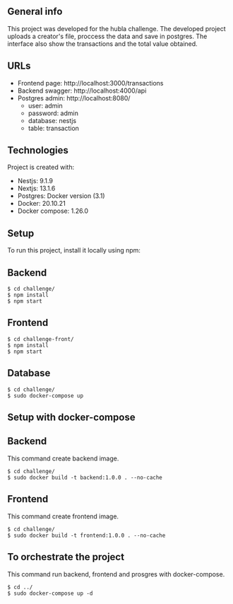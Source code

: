 ## General info
This project was developed for the hubla challenge.
The developed project uploads a creator's file, proccess the data and save in postgres.
The interface also show the transactions and the total value obtained.

## URLs

* Frontend page: http://localhost:3000/transactions
* Backend swagger: http://localhost:4000/api
* Postgres admin: http://localhost:8080/
    * user: admin
    * password: admin
    * database: nestjs
    * table: transaction
	
## Technologies
Project is created with:
* Nestjs: 9.1.9
* Nextjs: 13.1.6
* Postgres: Docker version (3.1)
* Docker: 20.10.21
* Docker compose: 1.26.0
	
## Setup
To run this project, install it locally using npm:


## Backend
```
$ cd challenge/
$ npm install
$ npm start
```

## Frontend

```
$ cd challenge-front/
$ npm install
$ npm start
```

## Database

```
$ cd challenge/
$ sudo docker-compose up
```

## Setup with docker-compose

## Backend

This command create backend image.

```
$ cd challenge/
$ sudo docker build -t backend:1.0.0 . --no-cache
```

## Frontend

This command create frontend image.

```
$ cd challenge/
$ sudo docker build -t frontend:1.0.0 . --no-cache
```

## To orchestrate the project 

This command run backend, frontend and prosgres with docker-compose.

```
$ cd ../
$ sudo docker-compose up -d
```
